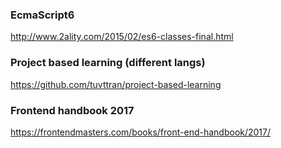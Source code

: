 ### EcmaScript6
http://www.2ality.com/2015/02/es6-classes-final.html

### Project based learning (different langs)
https://github.com/tuvttran/project-based-learning

### Frontend handbook 2017
https://frontendmasters.com/books/front-end-handbook/2017/
